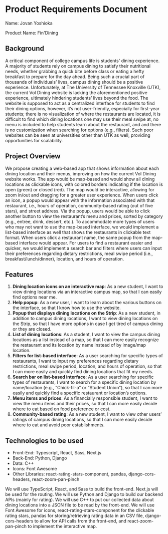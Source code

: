 # Product Requirements Document
Name: Jovan Yoshioka

Product Name: Fin'Dining

## Background
A critical component of college campus life is students' dining experience. A majority of students rely on campus dining to satisfy their nutritional needs, whether grabbing a quick bite before class or eating a hefty breakfast to prepare for the day ahead. Being such a crucial part of thousands of individuals’ lives, campus dining should be a positive experience. Unfortunately, at The University of Tennessee Knoxville (UTK), the current Vol Dining website is lacking the aforementioned positive experience, ultimately hindering students’ lives beyond the food. The website is supposed to act as a centralized interface for students to find their dining options, however, it’s not user-friendly, especially for first-year students; there is no visualization of where the restaurants are located, it is difficult to find which dining locations one may use their meal swipe at, no menu is included to help students learn about the restaurant, and and there is no customization when searching for options (e.g., filters). Such poor websites can be seen at universities other than UTK as well, providing opportunities for scalability.

## Project Overview
We propose creating a web-based app that shows information about each dining location and their menus, improving on how the current Vol Dining website works. The app would be map-based and would show all dining locations as clickable icons, with colored borders indicating if the location is open (green) or closed (red). The map would be interactive, allowing for zoom in/out and dragging for a greater user experience. When users click an icon, a popup would appear with the information associated with that restaurant, i.e., hours of operation, community-based rating (out of five stars), and street address. Via the popup, users would be able to click another button to view the restaurant’s menu and prices, sorted by category (e.g., entree, drink, dessert, etc.). To accommodate more types of users who may not want to use the map-based interface, we would implement a list-based interface as well that shows the restaurants in clickable text format. When users click a restaurant name, the same popup from the map-based interface would appear. For users to find a restaurant easier and quicker, we would implement a search bar and filters where users can input their preferences regarding dietary restrictions, meal swipe period (i.e., breakfast/lunch/dinner), location, and hours of operation.

## Features
1. **Dining location icons on an interactive map**: As a new student, I want to view dining locations via an interactive campus map, so that I can easily find options near me.
2. **Help popup**: As a new user, I want to learn about the various buttons on the interface, so that I know how to use the website.
3. **Popup that displays dining locations on the Strip**: As a new student, in addition to campus dining locations, I want to view dining locations on the Strip, so that I have more options in case I get tired of campus dining or they are closed.
4. **List of dining locations**: As a student, I want to view the campus dining locations as a list instead of a map, so that I can more easily recognize the restaurant and its location by name instead of by image/map location.
5. **Filters for list-based interface**: As a user searching for specific types of restaurants, I want to input my preferences regarding dietary restrictions, meal swipe period, location, and hours of operation, so that I can more easily and quickly find dining locations that fit my needs. 
6. **Search bar on list-based interface**: As a user searching for specific types of restaurants, I want to search for a specific dining location by name/location (e.g., “Chick-fil-a” or “Student Union”), so that I can more easily and quickly find a specific restaurant or location’s options.
7. **Menu items and prices**: As a financially responsible student, I want to view the menu items and their prices, so that I can more easily decide where to eat based on food preference or cost.
8. **Community-based rating**: As a new student, I want to view other users’ ratings of campus dining locations, so that I can more easily decide where to eat and avoid poor establishments.

## Technologies to be used
* Front-End: Typescript, React, Sass, Next.js
* Back-End: Python, Django
* Data: C++
* Icons: Font Awesome
* Other Libraries: react-rating-stars-component, pandas, django-cors-headers, react-zoom-pan-pinch

We will use TypeScript, React, and Sass to build the front-end. Next.js will be used for the routing. We will use Python and Django to build our backend APIs (mainly for rating). We will use C++ to put our collected data about dining locations into a JSON file to be read by the front-end. We will use Font Awesome for icons, react-rating-stars-component for the clickable rating stars, pandas for storing/retrieving rating data in an CSV file, django-cors-headers to allow for API calls from the front-end, and react-zoom-pan-pinch to implement the interactive map.